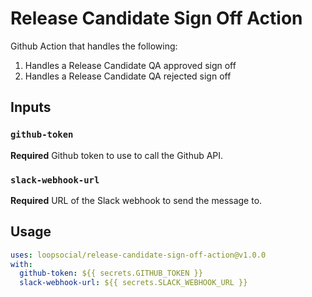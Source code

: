 # Release Candidate Sign Off Action

Github Action that handles the following:

1. Handles a Release Candidate QA approved sign off
2. Handles a Release Candidate QA rejected sign off

## Inputs

### `github-token`

**Required**
Github token to use to call the Github API.

### `slack-webhook-url`

**Required**
URL of the Slack webhook to send the message to.

## Usage

```yaml
uses: loopsocial/release-candidate-sign-off-action@v1.0.0
with:
  github-token: ${{ secrets.GITHUB_TOKEN }}
  slack-webhook-url: ${{ secrets.SLACK_WEBHOOK_URL }}
```
